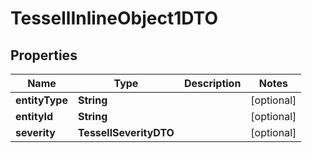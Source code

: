 

# TessellInlineObject1DTO


## Properties

Name | Type | Description | Notes
------------ | ------------- | ------------- | -------------
**entityType** | **String** |  |  [optional]
**entityId** | **String** |  |  [optional]
**severity** | **TessellSeverityDTO** |  |  [optional]




